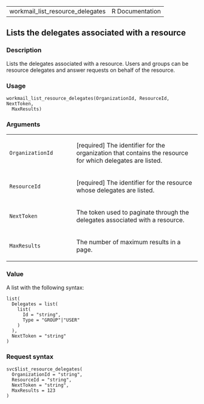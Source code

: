 <table style="width: 100%;">
<tbody>
<tr class="odd">
<td>workmail_list_resource_delegates</td>
<td style="text-align: right;">R Documentation</td>
</tr>
</tbody>
</table>

## Lists the delegates associated with a resource

### Description

Lists the delegates associated with a resource. Users and groups can be
resource delegates and answer requests on behalf of the resource.

### Usage

    workmail_list_resource_delegates(OrganizationId, ResourceId, NextToken,
      MaxResults)

### Arguments

<table>
<colgroup>
<col style="width: 35%" />
<col style="width: 65%" />
</colgroup>
<tbody>
<tr class="odd">
<td><code
id="workmail_list_resource_delegates_:_OrganizationId">OrganizationId</code></td>
<td><p>[required] The identifier for the organization that contains the
resource for which delegates are listed.</p></td>
</tr>
<tr class="even">
<td><code
id="workmail_list_resource_delegates_:_ResourceId">ResourceId</code></td>
<td><p>[required] The identifier for the resource whose delegates are
listed.</p></td>
</tr>
<tr class="odd">
<td><code
id="workmail_list_resource_delegates_:_NextToken">NextToken</code></td>
<td><p>The token used to paginate through the delegates associated with
a resource.</p></td>
</tr>
<tr class="even">
<td><code
id="workmail_list_resource_delegates_:_MaxResults">MaxResults</code></td>
<td><p>The number of maximum results in a page.</p></td>
</tr>
</tbody>
</table>

### Value

A list with the following syntax:

    list(
      Delegates = list(
        list(
          Id = "string",
          Type = "GROUP"|"USER"
        )
      ),
      NextToken = "string"
    )

### Request syntax

    svc$list_resource_delegates(
      OrganizationId = "string",
      ResourceId = "string",
      NextToken = "string",
      MaxResults = 123
    )
